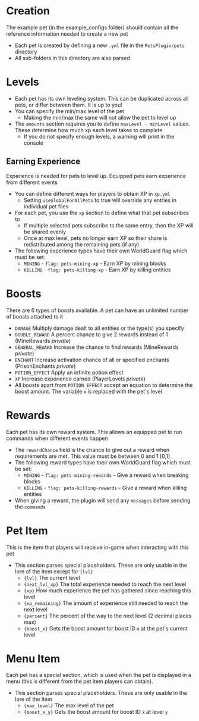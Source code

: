 # Creation
The example pet (in the example_configs folder) should contain all the reference information needed to create a new pet
- Each pet is created by defining a new `.yml` file in the `PetsPlugin/pets` directory
- All sub-folders in this directory are also parsed

# Levels
- Each pet has its own leveling system. This can be duplicated across all pets, or differ between them. It is up to you!
- You can specify the min/max level of the pet
  - Making the min/max the same will not allow the pet to level up
- The `amounts` section requires you to define `maxLevel - minLevel` values. These determine how much xp each level takes to complete
  - If you do not specify enough levels, a warning will print in the console

## Earning Experience
Experience is needed for pets to level up. Equipped pets earn experience from different events
- You can define different ways for players to obtain XP in `xp.yml`
  - Setting `useGlobalForAllPets` to true will override any entries in individual pet files
- For each pet, you use the `xp` section to define what that pet subscribes to
  - If multiple selected pets subscribe to the same entry, then the XP will be shared evenly
  - Once at max level, pets no longer earn XP so their share is redistributed among the remaining pets (if any)
- The following experience types have their own WorldGuard flag which must be set:
  - `MINING` - `flag: pets-mining-xp` - Earn XP by mining blocks
  - `KILLING` - `flag: pets-killing-xp` - Earn XP by killing entities

# Boosts
There are 6 types of boosts available. A pet can have an unlimited number of boosts attached to it
- `DAMAGE` Multiply damage dealt to all entities or the type(s) you specify
- `DOUBLE_REWARD` A percent chance to give 2 rewards instead of 1 (MineRewards _private_)
- `GENERAL_REWARD` Increase the chance to find rewards (MineRewards _private_)
- `ENCHANT` Increase activation chance of all or specified enchants (PrisonEnchants _private_)
- `POTION_EFFECT` Apply an infinite potion effect
- `XP` Increase experience earned (PlayerLevels _private_)
- All boosts apart from `POTION_EFFECT` accept an equation to determine the boost amount. The variable `x` is replaced with the pet's level

# Rewards
Each pet has its own reward system. This allows an equipped pet to run commands when different events happen
- The `rewardChance` field is the chance to give out a reward when requirements are met. This value must be between 0 and 1 [0,1]
- The following reward types have their own WorldGuard flag which must be set:
  - `MINING` - `flag: pets-mining-rewards` - Give a reward when breaking blocks
  - `KILLING` - `flag: pets-killing-rewards` - Give a reward when killing entities
- When giving a reward, the plugin will send any `messages` before sending the `commands`

# Pet Item
This is the item that players will receive in-game when interacting with this pet
- This section parses special placeholders. These are only usable in the lore of the item except for `{lvl}`
  - `{lvl}` The current level
  - `{next_lvl_xp}` The total experience needed to reach the next level
  - `{xp}` How much experience the pet has gathered since reaching this level
  - `{xp_remaining}` The amount of experience still needed to reach the next level
  - `{percent}` The percent of the way to the next level (2 decimal places max)
  - `{boost_x}` Gets the boost amount for boost ID `x` at the pet's current level

# Menu Item
Each pet has a special section, which is used when the pet is displayed in a menu (this is different from the pet item players can obtain).
- This section parses special placeholders. These are only usable in the lore of the item
  - `{max_level}` The max level of the pet
  - `{boost_x_y}` Gets the boost amount for boost ID `x` at level `y`